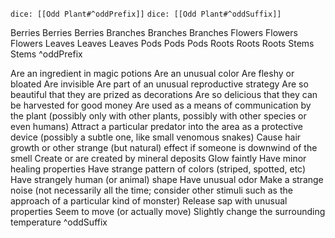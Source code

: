 `dice: [[Odd Plant#^oddPrefix]]`
`dice: [[Odd Plant#^oddSuffix]]`

Berries
Berries
Berries
Branches
Branches
Branches
Flowers
Flowers
Flowers
Leaves
Leaves
Leaves
Pods
Pods
Pods
Roots
Roots
Roots
Stems
Stems
^oddPrefix

Are an ingredient in magic potions
Are an unusual color
Are fleshy or bloated
Are invisible
Are part of an unusual reproductive strategy
Are so beautiful that they are prized as decorations
Are so delicious that they can be harvested for good money
Are used as a means of communication by the plant (possibly only with other plants, possibly with other species or even humans)
Attract a particular predator into the area as a protective device (possibly a subtle one, like small venomous snakes)
Cause hair growth or other strange (but natural) effect if someone is downwind of the smell
Create or are created by mineral deposits
Glow faintly
Have minor healing properties
Have strange pattern of colors (striped, spotted, etc)
Have strangely human (or animal) shape
Have unusual odor
Make a strange noise (not necessarily all the time; consider other stimuli such as the approach of a particular kind of monster)
Release sap with unusual properties
Seem to move (or actually move)
Slightly change the surrounding temperature
^oddSuffix
